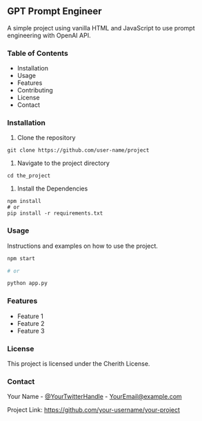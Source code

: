 ## GPT Prompt Engineer

A simple project using vanilla HTML and JavaScript to use prompt engineering with OpenAI API.

### Table of Contents

- Installation
- Usage
- Features
- Contributing
- License
- Contact

### Installation

1. Clone the repository

```
git clone https://github.com/user-name/project
```

1. Navigate to the project directory

```
cd the_project
```

1. Install the Dependencies

```
npm install 
# or 
pip install -r requirements.txt
```

### Usage

Instructions and examples on how to use the project.

```bash
npm start 

# or 

python app.py
```

### Features

- Feature 1
- Feature 2
- Feature 3

### **License**

This project is licensed under the Cherith License.

### **Contact**

Your Name - [@YourTwitterHandle](https://twitter.com/YourTwitterHandle) - YourEmail@example.com

Project Link: https://github.com/your-username/your-project